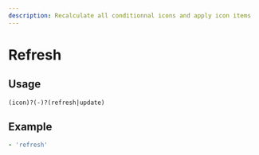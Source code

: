 ```yaml
---
description: Recalculate all conditionnal icons and apply icon items
---
```


# Refresh

## Usage

```text
(icon)?(-)?(refresh|update)
```

## Example

```yaml
- 'refresh'
```



